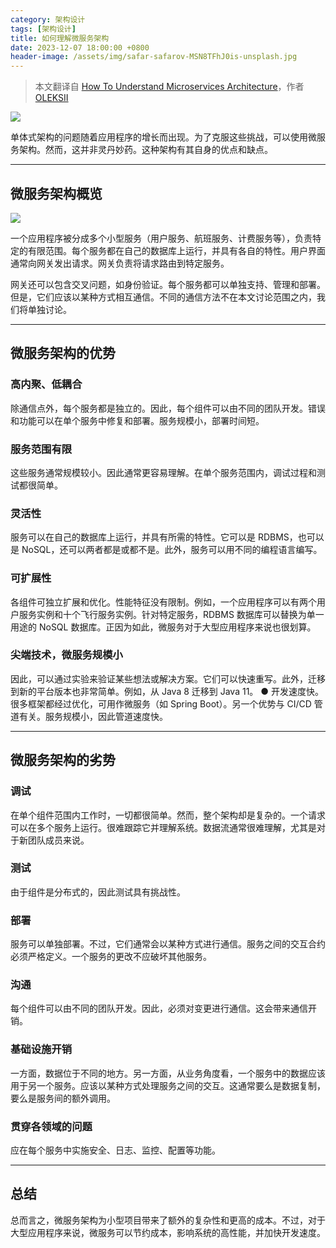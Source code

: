 ```yaml
---
category: 架构设计
tags: [架构设计]
title: 如何理解微服务架构
date: 2023-12-07 18:00:00 +0800
header-image: /assets/img/safar-safarov-MSN8TFhJ0is-unsplash.jpg
---
```


> 本文翻译自 [How To Understand Microservices Architecture](https://datamify.com/architecture/how-to-understand-microservices-architecture/)，作者 [OLEKSII](https://datamify.com/author/vader/)

<!-- more -->

![](https://p3-juejin.byteimg.com/tos-cn-i-k3u1fbpfcp/38f1679f3bac4a268ec528768c775106~tplv-k3u1fbpfcp-jj-mark:0:0:0:0:q75.image#?w=750\&h=424\&s=107489\&e=png\&b=ffffff)

单体式架构的问题随着应用程序的增长而出现。为了克服这些挑战，可以使用微服务架构。然而，这并非灵丹妙药。这种架构有其自身的优点和缺点。

***

## 微服务架构概览

![](https://p3-juejin.byteimg.com/tos-cn-i-k3u1fbpfcp/632f6bf848d342f6b37b2f80a3105722~tplv-k3u1fbpfcp-jj-mark:0:0:0:0:q75.image#?w=651\&h=641\&s=38888\&e=png\&b=fefbfb)

一个应用程序被分成多个小型服务（用户服务、航班服务、计费服务等），负责特定的有限范围。每个服务都在自己的数据库上运行，并具有各自的特性。用户界面通常向网关发出请求。网关负责将请求路由到特定服务。

网关还可以包含交叉问题，如身份验证。每个服务都可以单独支持、管理和部署。但是，它们应该以某种方式相互通信。不同的通信方法不在本文讨论范围之内，我们将单独讨论。

***

## 微服务架构的优势

### 高内聚、低耦合

除通信点外，每个服务都是独立的。因此，每个组件可以由不同的团队开发。错误和功能可以在单个服务中修复和部署。服务规模小，部署时间短。

### 服务范围有限

这些服务通常规模较小。因此通常更容易理解。在单个服务范围内，调试过程和测试都很简单。

### 灵活性

服务可以在自己的数据库上运行，并具有所需的特性。它可以是 RDBMS，也可以是 NoSQL，还可以两者都是或都不是。此外，服务可以用不同的编程语言编写。

### 可扩展性

各组件可独立扩展和优化。性能特征没有限制。例如，一个应用程序可以有两个用户服务实例和十个飞行服务实例。针对特定服务，RDBMS 数据库可以替换为单一用途的 NoSQL 数据库。正因为如此，微服务对于大型应用程序来说也很划算。

### 尖端技术，微服务规模小

因此，可以通过实验来验证某些想法或解决方案。它们可以快速重写。此外，迁移到新的平台版本也非常简单。例如，从 Java 8 迁移到 Java 11。
● 开发速度快。很多框架都经过优化，可用作微服务（如 Spring Boot）。另一个优势与 CI/CD 管道有关。服务规模小，因此管道速度快。

***

## 微服务架构的劣势

### 调试

在单个组件范围内工作时，一切都很简单。然而，整个架构却是复杂的。一个请求可以在多个服务上运行。很难跟踪它并理解系统。数据流通常很难理解，尤其是对于新团队成员来说。

### 测试

由于组件是分布式的，因此测试具有挑战性。

### 部署

服务可以单独部署。不过，它们通常会以某种方式进行通信。服务之间的交互合约必须严格定义。一个服务的更改不应破坏其他服务。

### 沟通

每个组件可以由不同的团队开发。因此，必须对变更进行通信。这会带来通信开销。

### 基础设施开销

一方面，数据位于不同的地方。另一方面，从业务角度看，一个服务中的数据应该用于另一个服务。应该以某种方式处理服务之间的交互。这通常要么是数据复制，要么是服务间的额外调用。

### 贯穿各领域的问题

应在每个服务中实施安全、日志、监控、配置等功能。

***

## 总结

总而言之，微服务架构为小型项目带来了额外的复杂性和更高的成本。不过，对于大型应用程序来说，微服务可以节约成本，影响系统的高性能，并加快开发速度。

